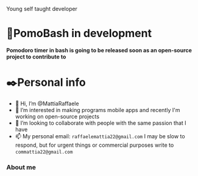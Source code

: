 Young self taught developer
# 🍅PomoBash in development
**Pomodoro timer in bash is going to be released soon as an open-source project to contribute to**

# ✒️Personal info
- 👋 Hi, I’m @MattiaRaffaele
- 👀 I’m interested in making programs mobile apps and recently I'm working on open-source projects
- 💞️ I’m looking to collaborate with people with the same passion that I have
- 📫 My personal email: ```raffaelemattia22@gmail.com``` I may be slow to respond, but for urgent things or commercial purposes write to ```commattia22@gmail.com```

### About me
